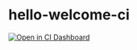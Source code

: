 # hello-welcome-ci
[![Open in CI Dashboard](http://www.w3.org/2000/svg)](https://app.circleci.com/pipelines/github/rp246c6)

